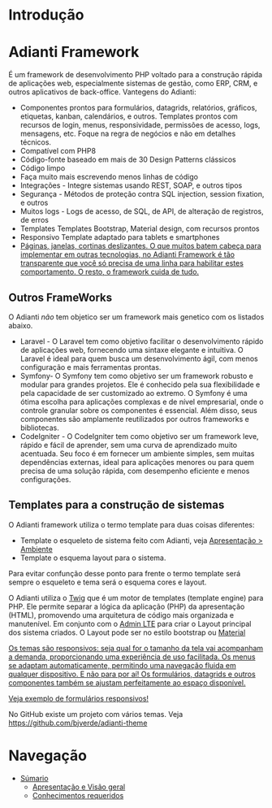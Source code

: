 # Introdução

# Adianti Framework

É um framework de desenvolvimento PHP voltado para a construção rápida de aplicações web, especialmente sistemas de gestão, como ERP, CRM, e outros aplicativos de back-office. Vantegens do Adianti:

* Componentes prontos para formulários, datagrids, relatórios, gráficos, etiquetas, kanban, calendários, e outros. Templates prontos com recursos de login, menus, responsividade, permissões de acesso, logs, mensagens, etc. Foque na regra de negócios e não em detalhes técnicos.
* Compatível com PHP8
* Código-fonte baseado em mais de 30 Design Patterns clássicos
* Código limpo
* Faça muito mais escrevendo menos linhas de código
* Integrações - Integre sistemas usando REST, SOAP, e outros tipos
* Segurança - Métodos de proteção contra SQL injection, session fixation, e outros
* Muitos logs - Logs de acesso, de SQL, de API, de alteração de registros, de erros
* Templates Templates Bootstrap, Material design, com recursos prontos
* Responsivo Template adaptado para tablets e smartphones
* [Páginas, janelas, cortinas deslizantes. O que muitos batem cabeça para implementar em outras tecnologias, no Adianti Framework é tão transparente que você só precisa de uma linha para habilitar estes comportamento. O resto, o framework cuida de tudo.](https://www.instagram.com/reel/C8p5gzdJuh6/)


## Outros FrameWorks
O Adianti *não*  tem objetico ser um framework mais genetico com os listados abaixo. 

* Laravel - O Laravel tem como objetivo facilitar o desenvolvimento rápido de aplicações web, fornecendo uma sintaxe elegante e intuitiva. O Laravel é ideal para quem busca um desenvolvimento ágil, com menos configuração e mais ferramentas prontas.
* Symfony- O Symfony tem como objetivo ser um framework robusto e modular para grandes projetos. Ele é conhecido pela sua flexibilidade e pela capacidade de ser customizado ao extremo. O Symfony é uma ótima escolha para aplicações complexas e de nível empresarial, onde o controle granular sobre os componentes é essencial. Além disso, seus componentes são amplamente reutilizados por outros frameworks e bibliotecas.
* CodeIgniter - O CodeIgniter tem como objetivo ser um framework leve, rápido e fácil de aprender, sem uma curva de aprendizado muito acentuada. Seu foco é em fornecer um ambiente simples, sem muitas dependências externas, ideal para aplicações menores ou para quem precisa de uma solução rápida, com desempenho eficiente e menos configurações.

## Templates para a construção de sistemas

O Adianti framework utiliza o termo template para duas coisas diferentes:
* Template o esqueleto de sistema feito com Adianti, veja [Apresentação > Ambiente](apresentacao.md#ambiente-adianti)
* Template o esquema layout para o sistema.

Para evitar confunção desse ponto para frente o termo template será sempre o esqueleto e tema será o esquema cores e layout. 

O Adianti utiliza o [Twig](https://twig.symfony.com/) que é um motor de templates (template engine) para PHP. Ele permite separar a lógica da aplicação (PHP) da apresentação (HTML), promovendo uma arquitetura de código mais organizada e manutenível. Em conjunto com o [Admin LTE](https://adminlte.io/) para criar o Layout principal dos sistema criados. O Layout pode ser no estilo bootstrap ou [Material ](https://github.com/gurayyarar/AdminBSBMaterialDesign)

[Os temas são responsivos: seja qual for o tamanho da tela vai acompanham a demanda, proporcionando uma experiência de uso facilitada. Os menus se adaptam automaticamente, permitindo uma navegação fluida em qualquer dispositivo. E não para por aí! Os formulários, datagrids e outros componentes também se ajustam perfeitamente ao espaço disponível.](https://www.instagram.com/reel/Cu72aIZvb9F/)

[Veja exemplo de formulários responsivos!](https://www.instagram.com/reel/CuFxt4aPlDk/)


No GitHub existe um projeto com vários temas. Veja https://github.com/bjverde/adianti-theme




# Navegação
* [Súmario](../README.md)
    * [Apresentação e Visão geral](doc/apresentacao.md)
    * [Conhecimentos requeridos](doc/conhecimento_requerido.md)